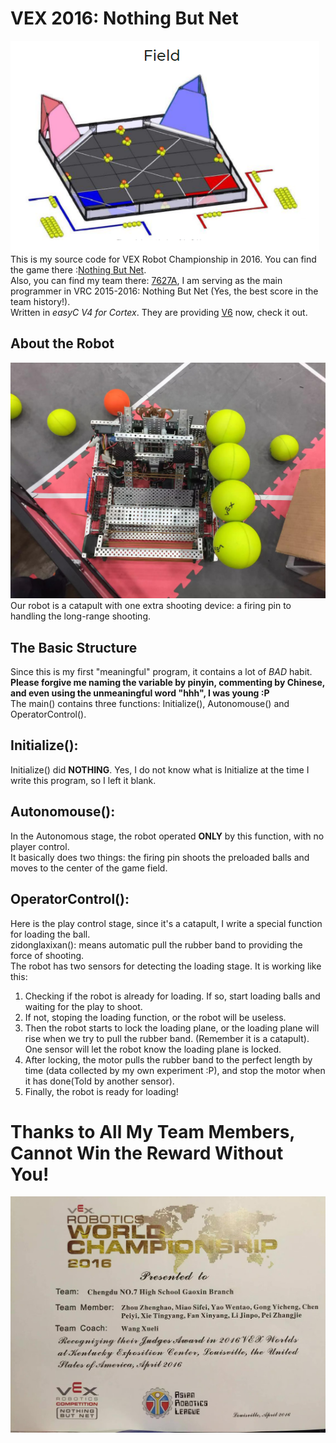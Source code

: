 # VEX 2016: Nothing But Net
![VEX2016](/images/Game.png)  
This is my source code for VEX Robot Championship in 2016. You can find the game there :[Nothing But Net](https://www.roboticseducation.org/vrc-nothing-but-net/).  
Also, you can find my team there: [7627A](https://www.robotevents.com/teams/VRC/7627A), I am serving as the main programmer in VRC 2015-2016: Nothing But Net (Yes, the best score in the team history!).  
Written in *easyC V4 for Cortex*. They are providing [V6](https://shop.intelitek.com/easyC-V6-for-IQEDR--Perpetual_p_122.html) now, check it out.
## About the Robot  
![OurRobot](/images/TheRobot.jpg)  
Our robot is a catapult with one extra shooting device: a firing pin to handling the long-range shooting.
## The Basic Structure
Since this is my first "meaningful" program, it contains a lot of *BAD* habit. 
**Please forgive me naming the variable by pinyin, commenting by Chinese, and even using the unmeaningful word "hhh", I was young :P**  
The main() contains three functions: Initialize(), Autonomouse() and OperatorControl().
## Initialize():  
Initialize() did **NOTHING**. Yes, I do not know what is Initialize at the time I write this program, so I left it blank.
## Autonomouse():  
In the Autonomous stage, the robot operated **ONLY** by this function, with no player control.  
It basically does two things: the firing pin shoots the preloaded balls and moves to the center of the game field.
## OperatorControl():
Here is the play control stage, since it's a catapult, I write a special function for loading the ball.  
zidonglaxixan(): means automatic pull the rubber band to providing the force of shooting.  
The robot has two sensors for detecting the loading stage.
It is working like this:
1. Checking if the robot is already for loading. If so, start loading balls and waiting for the play to shoot.
2. If not, stoping the loading function, or the robot will be useless.
3. Then the robot starts to lock the loading plane, or the loading plane will rise when we try to pull the rubber band. (Remember it is a catapult). One sensor will let the robot know the loading plane is locked.
4. After locking, the motor pulls the rubber band to the perfect length by time (data collected by my own experiment :P), and stop the motor when it has done(Told by another sensor).
5. Finally, the robot is ready for loading!  

# Thanks to All My Team Members, Cannot Win the Reward Without You!
![Reward](/images/TheReward.jpg)  
